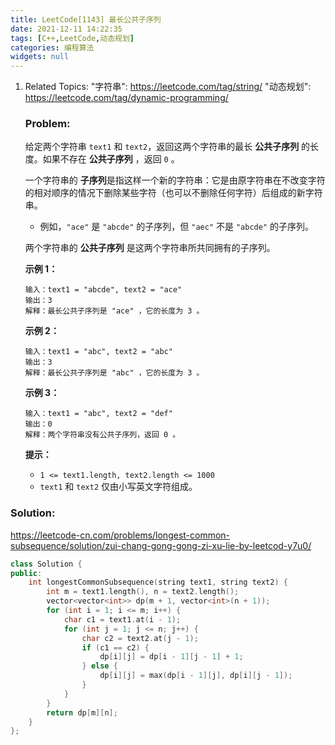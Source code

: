 ```yaml
---
title: LeetCode[1143] 最长公共子序列
date: 2021-12-11 14:22:35
tags: [C++,LeetCode,动态规划]
categories: 编程算法
widgets: null
---
```


1. Related Topics:
    "字符串": https://leetcode.com/tag/string/
    "动态规划": https://leetcode.com/tag/dynamic-programming/

   ### Problem:

   给定两个字符串 `text1` 和 `text2`，返回这两个字符串的最长 **公共子序列** 的长度。如果不存在 **公共子序列** ，返回 `0` 。

   一个字符串的 **子序列**是指这样一个新的字符串：它是由原字符串在不改变字符的相对顺序的情况下删除某些字符（也可以不删除任何字符）后组成的新字符串。

   - 例如，`"ace"` 是 `"abcde"` 的子序列，但 `"aec"` 不是 `"abcde"` 的子序列。

   两个字符串的 **公共子序列** 是这两个字符串所共同拥有的子序列。

   **示例 1：**

   ```
   输入：text1 = "abcde", text2 = "ace" 
   输出：3  
   解释：最长公共子序列是 "ace" ，它的长度为 3 。
   ```

   **示例 2：**

   ```
   输入：text1 = "abc", text2 = "abc"
   输出：3
   解释：最长公共子序列是 "abc" ，它的长度为 3 。
   ```

   **示例 3：**

   ```
   输入：text1 = "abc", text2 = "def"
   输出：0
   解释：两个字符串没有公共子序列，返回 0 。
   ```

   **提示：**

   - `1 <= text1.length, text2.length <= 1000`
   - `text1` 和 `text2` 仅由小写英文字符组成。



<!--more-->

### Solution:

https://leetcode-cn.com/problems/longest-common-subsequence/solution/zui-chang-gong-gong-zi-xu-lie-by-leetcod-y7u0/

```cpp
class Solution {
public:
    int longestCommonSubsequence(string text1, string text2) {
        int m = text1.length(), n = text2.length();
        vector<vector<int>> dp(m + 1, vector<int>(n + 1));
        for (int i = 1; i <= m; i++) {
            char c1 = text1.at(i - 1);
            for (int j = 1; j <= n; j++) {
                char c2 = text2.at(j - 1);
                if (c1 == c2) {
                    dp[i][j] = dp[i - 1][j - 1] + 1;
                } else {
                    dp[i][j] = max(dp[i - 1][j], dp[i][j - 1]);
                }
            }
        }
        return dp[m][n];
    }
};
```